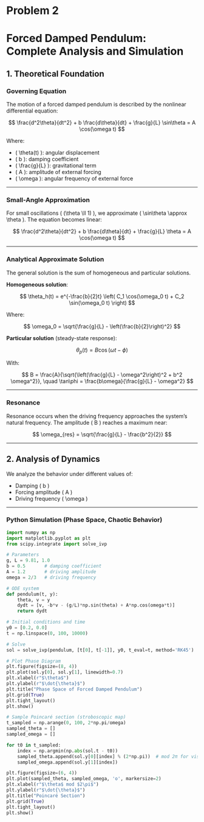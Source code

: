 # Problem 2
# Forced Damped Pendulum: Complete Analysis and Simulation

## 1. **Theoretical Foundation**

### Governing Equation

The motion of a forced damped pendulum is described by the nonlinear differential equation:

$$
\frac{d^2\theta}{dt^2} + b \frac{d\theta}{dt} + \frac{g}{L} \sin\theta = A \cos(\omega t)
$$

Where:
- \( \theta(t) \): angular displacement
- \( b \): damping coefficient
- \( \frac{g}{L} \): gravitational term
- \( A \): amplitude of external forcing
- \( \omega \): angular frequency of external force

---

### Small-Angle Approximation

For small oscillations \( (\theta \ll 1) \), we approximate \( \sin\theta \approx \theta \). The equation becomes linear:

$$
\frac{d^2\theta}{dt^2} + b \frac{d\theta}{dt} + \frac{g}{L} \theta = A \cos(\omega t)
$$

---

### Analytical Approximate Solution

The general solution is the sum of homogeneous and particular solutions.

**Homogeneous solution**:

$$
\theta_h(t) = e^{-\frac{b}{2}t} \left( C_1 \cos(\omega_0 t) + C_2 \sin(\omega_0 t) \right)
$$

Where:

$$
\omega_0 = \sqrt{\frac{g}{L} - \left(\frac{b}{2}\right)^2}
$$

**Particular solution** (steady-state response):

$$
\theta_p(t) = B \cos(\omega t - \phi)
$$

With:

$$
B = \frac{A}{\sqrt{\left(\frac{g}{L} - \omega^2\right)^2 + b^2 \omega^2}}, \quad \tan\phi = \frac{b\omega}{\frac{g}{L} - \omega^2}
$$

---

### Resonance

Resonance occurs when the driving frequency approaches the system’s natural frequency. The amplitude \( B \) reaches a maximum near:

$$
\omega_{res} = \sqrt{\frac{g}{L} - \frac{b^2}{2}}
$$

---

## 2. **Analysis of Dynamics**

We analyze the behavior under different values of:
- Damping \( b \)
- Forcing amplitude \( A \)
- Driving frequency \( \omega \)

---

### Python Simulation (Phase Space, Chaotic Behavior)

```python
import numpy as np
import matplotlib.pyplot as plt
from scipy.integrate import solve_ivp

# Parameters
g, L = 9.81, 1.0
b = 0.5       # damping coefficient
A = 1.2       # driving amplitude
omega = 2/3   # driving frequency

# ODE system
def pendulum(t, y):
    theta, v = y
    dydt = [v, -b*v - (g/L)*np.sin(theta) + A*np.cos(omega*t)]
    return dydt

# Initial conditions and time
y0 = [0.2, 0.0]
t = np.linspace(0, 100, 10000)

# Solve
sol = solve_ivp(pendulum, [t[0], t[-1]], y0, t_eval=t, method='RK45')

# Plot Phase Diagram
plt.figure(figsize=(8, 4))
plt.plot(sol.y[0], sol.y[1], linewidth=0.7)
plt.xlabel(r"$\theta$")
plt.ylabel(r"$\dot{\theta}$")
plt.title("Phase Space of Forced Damped Pendulum")
plt.grid(True)
plt.tight_layout()
plt.show()

# Sample Poincaré section (stroboscopic map)
t_sampled = np.arange(0, 100, 2*np.pi/omega)
sampled_theta = []
sampled_omega = []

for t0 in t_sampled:
    index = np.argmin(np.abs(sol.t - t0))
    sampled_theta.append(sol.y[0][index] % (2*np.pi))  # mod 2π for visualization
    sampled_omega.append(sol.y[1][index])

plt.figure(figsize=(6, 4))
plt.plot(sampled_theta, sampled_omega, 'o', markersize=2)
plt.xlabel(r"$\theta$ mod $2\pi$")
plt.ylabel(r"$\dot{\theta}$")
plt.title("Poincaré Section")
plt.grid(True)
plt.tight_layout()
plt.show()

